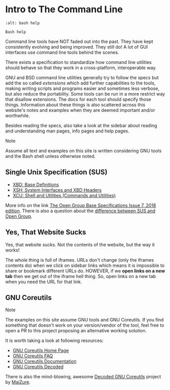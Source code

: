 # Intro to The Command Line

```{figure} ../__assets/bash-help.png
:alt: bash help

Bash help
```

Command line tools have NOT faded out into the past. They have kept consistently evolving and being improved. They still do! A lot of GUI interfaces use command line tools behind the scenes.

There exists a specification to standardize how command line utilities should behave so that they work in a cross-platform, interoperable way.

GNU and BSD command line utilities generally try to follow the specs but add the so called *extensions* which add further capabilities to the tools, making writing scripts and programs easier and sometimes less verbose, but also reduce the portability. Some tools can be run in a more restrict way that disallow extensions. The docs for each tool should specify those things. Information about these things is also scattered across this website's notes and examples when they are deemed important and/or worthwhile.

Besides reading the specs, also take a look at the sidebar about reading and understanding man pages, info pages and help pages.

> [!NOTE]
> Assume all text and examples on this site is written considering GNU tools and the Bash shell unless otherwise noted.

## Single Unix Specification (SUS)

- [XBD: Base Definitions](https://pubs.opengroup.org/onlinepubs/9699919799/idx/xbd.html)
- [XSH: System Interfaces and XBD Headers](https://pubs.opengroup.org/onlinepubs/9699919799/idx/xsh.html)
- [XCU: Shell and Utilities (Commands and Utilities)](https://pubs.opengroup.org/onlinepubs/9699919799/idx/xcu.html)

More info on the link [The Open Group Base Specifications Issue 7, 2018 edition](https://pubs.opengroup.org/onlinepubs/9699919799). There is also a question about the [difference between SUS and Open Group](https://unix.stackexchange.com/questions/14368/difference-between-posix-single-unix-specification-and-open-group-base-specifi/14369).

## Yes, That Website Sucks

Yes, that website sucks. Not the contents of the website, but the way it works!

The whole thing is full of iframes. URLs don't change (only the iframes contents do) when we click on sidebar links which means it is impossible to share or bookmark different URLs do. HOWEVER, if we **open links on a new tab** then we get out of the iframe hell thing. So, open links on a new tab when you need the URL for that link.

## GNU Coreutils

> [!NOTE]
> The examples on this site assume GNU tools and GNU Coreutils. If you find something that doesn't work on your version/vendor of the tool, feel free to open a PR to this project proposing an alternative working solution.

It is worth taking a look at following resources:

- [GNU Coreutils Home Page](https://www.gnu.org/software/coreutils/)
- [GNU Coreutils FAQ](https://www.gnu.org/software/coreutils/faq/coreutils-faq.html)
- [GNU Coreutils Documentation](https://www.gnu.org/software/coreutils/manual/)
- [GNU Coreutils Decoded](http://www.maizure.org/projects/decoded-gnu-coreutils/)

There is also the mind-blowing, awesome [Decoded GNU Coreutils](http://www.maizure.org/projects/decoded-gnu-coreutils/) project by [MaiZure](http://www.maizure.org/projects/faq.html).

